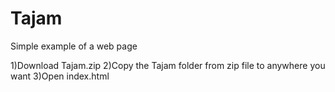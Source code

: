 # Tajam
Simple example of a web page

1)Download Tajam.zip
2)Copy the Tajam folder from zip file to anywhere you want
3)Open index.html
